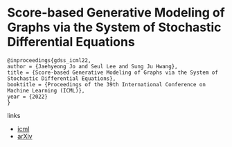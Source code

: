 # Score-based Generative Modeling of Graphs via the System of Stochastic Differential Equations

```
@inproceedings{gdss_icml22,
author = {Jaehyeong Jo and Seul Lee and Sung Ju Hwang},
title = {Score-based Generative Modeling of Graphs via the System of Stochastic Differential Equations},
booktitle = {Proceedings of the 39th International Conference on Machine Learning (ICML)},
year = {2022}
}
```

links
- [icml](https://icml.cc/Conferences/2022/Schedule?showEvent=18140)
- [arXiv](https://arxiv.org/abs/2202.02514)
